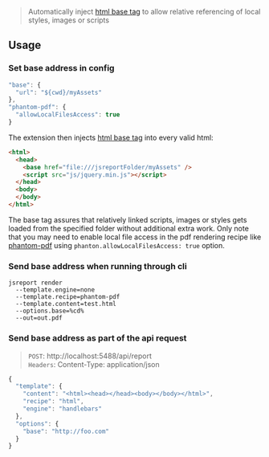 > Automatically inject [html base tag](https://www.tutorialspoint.com/html/html_base_tag.htm) to allow relative referencing of local styles, images or scripts

## Usage

### Set base address in config

```js
"base": {
  "url": "${cwd}/myAssets"
},
"phantom-pdf": {
  "allowLocalFilesAccess": true
}
```

The extension then injects [html base tag](https://www.tutorialspoint.com/html/html_base_tag.htm) into every valid html:

```html
<html>
  <head>
    <base href="file:///jsreportFolder/myAssets" />
    <script src="js/jquery.min.js"></script>
  </head>
  <body>
  </body>
</html>
```

The base tag assures that relatively linked scripts, images or styles gets loaded from the specified folder without additional extra work. Only note that you may need to enable local file access in the pdf rendering recipe like [phantom-pdf](/learn/phantom-pdf) using `phanton.allowLocalFilesAccess: true` option.

### Send base address when running through cli

```
jsreport render
  --template.engine=none
  --template.recipe=phantom-pdf
  --template.content=test.html
  --options.base=%cd%
  --out=out.pdf 
```


### Send base address as part of the api request

> `POST`: http://localhost:5488/api/report<br/>
> `Headers`: Content-Type: application/json<br/>
```js
{
  "template": {
    "content": "<html><head></head><body></body></html>",
    "recipe": "html",
    "engine": "handlebars"
  },
  "options": {
    "base": "http://foo.com"
  }
}
```